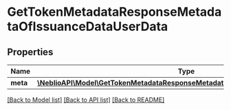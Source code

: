 # GetTokenMetadataResponseMetadataOfIssuanceDataUserData

## Properties
Name | Type | Description | Notes
------------ | ------------- | ------------- | -------------
**meta** | [**\NeblioAPI\Model\GetTokenMetadataResponseMetadataOfIssuanceDataUserDataMeta[]**](GetTokenMetadataResponseMetadataOfIssuanceDataUserDataMeta.md) |  | [optional] 

[[Back to Model list]](../README.md#documentation-for-models) [[Back to API list]](../README.md#documentation-for-api-endpoints) [[Back to README]](../README.md)


